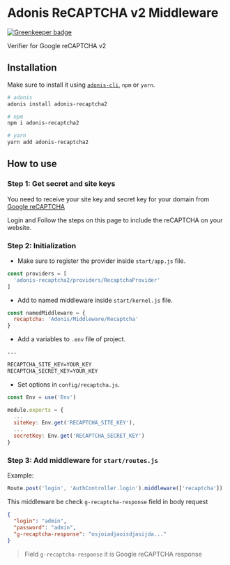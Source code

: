 # Adonis ReCAPTCHA v2 Middleware

[![Greenkeeper badge](https://badges.greenkeeper.io/lookinlab/adonis-recaptcha2.svg)](https://greenkeeper.io/)

Verifier for Google reCAPTCHA v2

## Installation
Make sure to install it using [`adonis-cli`](https://github.com/adonisjs/adonis-cli), `npm` or `yarn`.

```bash
# adonis
adonis install adonis-recaptcha2

# npm
npm i adonis-recaptcha2

# yarn
yarn add adonis-recaptcha2
```

## How to use

### Step 1: Get secret and site keys
You need to receive your site key and secret key for your domain from [Google reCAPTCHA](https://www.google.com/recaptcha)

Login and Follow the steps on this page to include the reCAPTCHA on your website.

### Step 2: Initialization
- Make sure to register the provider inside `start/app.js` file.
```js
const providers = [
  'adonis-recaptcha2/providers/RecaptchaProvider'
]
```

- Add to named middleware inside `start/kernel.js` file.
```js
const namedMiddleware = {
  recaptcha: 'Adonis/Middleware/Recaptcha'
}
```

- Add a variables to `.env` file of project.
```txt
...

RECAPTCHA_SITE_KEY=YOUR_KEY
RECAPTCHA_SECRET_KEY=YOUR_KEY
```

- Set options in `config/recaptcha.js`.
```js
const Env = use('Env')

module.exports = {
  ...
  siteKey: Env.get('RECAPTCHA_SITE_KEY'),
  ...
  secretKey: Env.get('RECAPTCHA_SECRET_KEY')
}
```

### Step 3: Add middleware for `start/routes.js`
Example:
```js
Route.post('login', 'AuthController.login').middleware(['recaptcha'])
```

This middleware be check `g-recaptcha-response` field in body request
```json
{
  "login": "admin",
  "password": "admin",
  "g-recaptcha-response": "osjoiadjaoisdjasijda..."
}
```
> Field `g-recaptcha-response` it is Google reCAPTCHA response

